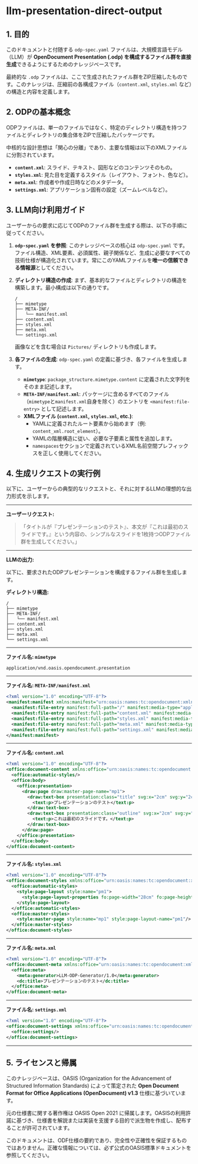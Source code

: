 # llm-presentation-direct-output

## 1\. 目的

このドキュメントと付随する `odp-spec.yaml` ファイルは、大規模言語モデル（LLM）が **OpenDocument Presentation (.odp) を構成するファイル群を直接生成**できるようにするためのナレッジベースです。

最終的な `.odp` ファイルは、ここで生成されたファイル群をZIP圧縮したものです。このナレッジは、圧縮前の各構成ファイル（`content.xml`, `styles.xml` など）の構造と内容を定義します。

## 2\. ODPの基本概念

ODPファイルは、単一のファイルではなく、特定のディレクトリ構造を持つファイルとディレクトリの集合体をZIPで圧縮したパッケージです。

中核的な設計思想は「関心の分離」であり、主要な情報は以下のXMLファイルに分割されています。

  - **`content.xml`**: スライド、テキスト、図形などのコンテンツそのもの。
  - **`styles.xml`**: 見た目を定義するスタイル（レイアウト、フォント、色など）。
  - **`meta.xml`**: 作成者や作成日時などのメタデータ。
  - **`settings.xml`**: アプリケーション固有の設定（ズームレベルなど）。

## 3\. LLM向け利用ガイド

ユーザーからの要求に応じてODPのファイル群を生成する際は、以下の手順に従ってください。

1.  **`odp-spec.yaml` を参照**: このナレッジベースの核心は `odp-spec.yaml` です。ファイル構造、XML要素、必須属性、親子関係など、生成に必要なすべての技術仕様が構造化されています。常にこのYAMLファイルを**唯一の信頼できる情報源**としてください。

2.  **ディレクトリ構造の作成**: まず、基本的なファイルとディレクトリの構造を構築します。最小構成は以下の通りです。

    ```
    /
    ├── mimetype
    ├── META-INF/
    │   └── manifest.xml
    ├── content.xml
    ├── styles.xml
    ├── meta.xml
    └── settings.xml
    ```

    画像などを含む場合は `Pictures/` ディレクトリも作成します。

3.  **各ファイルの生成**: `odp-spec.yaml` の定義に基づき、各ファイルを生成します。

      - **`mimetype`**: `package_structure.mimetype.content` に定義された文字列をそのまま記述します。
      - **`META-INF/manifest.xml`**: パッケージに含めるすべてのファイル（`mimetype`と`manifest.xml`自身を除く）のエントリを `<manifest:file-entry>` として記述します。
      - **XMLファイル (`content.xml`, `styles.xml`, etc.)**:
          - YAMLに定義されたルート要素から始めます（例: `content_xml.root_element`）。
          - YAMLの階層構造に従い、必要な子要素と属性を追加します。
          - `namespaces`セクションで定義されているXML名前空間プレフィックスを正しく使用してください。

## 4\. 生成リクエストの実行例

以下に、ユーザーからの典型的なリクエストと、それに対するLLMの理想的な出力形式を示します。

-----

**ユーザーリクエスト:**

> 「タイトルが『プレゼンテーションのテスト』、本文が『これは最初のスライドです。』という内容の、シンプルなスライドを1枚持つODPファイル群を生成してください。」

-----

**LLMの出力:**

以下に、要求されたODPプレゼンテーションを構成するファイル群を生成します。

**ディレクトリ構造:**

```
/
├── mimetype
├── META-INF/
│   └── manifest.xml
├── content.xml
├── styles.xml
├── meta.xml
└── settings.xml
```

-----

**ファイル名: `mimetype`**

```
application/vnd.oasis.opendocument.presentation
```

-----

**ファイル名: `META-INF/manifest.xml`**

```xml
<?xml version="1.0" encoding="UTF-8"?>
<manifest:manifest xmlns:manifest="urn:oasis:names:tc:opendocument:xmlns:manifest:1.0">
  <manifest:file-entry manifest:full-path="/" manifest:media-type="application/vnd.oasis.opendocument.presentation"/>
  <manifest:file-entry manifest:full-path="content.xml" manifest:media-type="text/xml"/>
  <manifest:file-entry manifest:full-path="styles.xml" manifest:media-type="text/xml"/>
  <manifest:file-entry manifest:full-path="meta.xml" manifest:media-type="text/xml"/>
  <manifest:file-entry manifest:full-path="settings.xml" manifest:media-type="text/xml"/>
</manifest:manifest>
```

-----

**ファイル名: `content.xml`**

```xml
<?xml version="1.0" encoding="UTF-8"?>
<office:document-content xmlns:office="urn:oasis:names:tc:opendocument:xmlns:office:1.0" xmlns:draw="urn:oasis:names:tc:opendocument:xmlns:drawing:1.0" xmlns:presentation="urn:oasis:names:tc:opendocument:xmlns:presentation:1.0" xmlns:text="urn:oasis:names:tc:opendocument:xmlns:text:1.0" xmlns:svg="urn:oasis:names:tc:opendocument:xmlns:svg-compatible:1.0">
  <office:automatic-styles/>
  <office:body>
    <office:presentation>
      <draw:page draw:master-page-name="mp1">
        <draw:text-box presentation:class="title" svg:x="2cm" svg:y="2cm" svg:width="24cm" svg:height="4cm">
          <text:p>プレゼンテーションのテスト</text:p>
        </draw:text-box>
        <draw:text-box presentation:class="outline" svg:x="2cm" svg:y="7cm" svg:width="24cm" svg:height="12cm">
          <text:p>これは最初のスライドです。</text:p>
        </draw:text-box>
      </draw:page>
    </office:presentation>
  </office:body>
</office:document-content>
```

-----

**ファイル名: `styles.xml`**

```xml
<?xml version="1.0" encoding="UTF-8"?>
<office:document-styles xmlns:office="urn:oasis:names:tc:opendocument:xmlns:office:1.0" xmlns:style="urn:oasis:names:tc:opendocument:xmlns:style:1.0" xmlns:fo="urn:oasis:names:tc:opendocument:xmlns:xsl-fo-compatible:1.0">
  <office:automatic-styles>
    <style:page-layout style:name="pm1">
      <style:page-layout-properties fo:page-width="28cm" fo:page-height="21cm" style:print-orientation="landscape"/>
    </style:page-layout>
  </office:automatic-styles>
  <office:master-styles>
    <style:master-page style:name="mp1" style:page-layout-name="pm1"/>
  </office:master-styles>
</office:document-styles>
```

-----

**ファイル名: `meta.xml`**

```xml
<?xml version="1.0" encoding="UTF-8"?>
<office:document-meta xmlns:office="urn:oasis:names:tc:opendocument:xmlns:office:1.0" xmlns:meta="urn:oasis:names:tc:opendocument:xmlns:meta:1.0" xmlns:dc="http://purl.org/dc/elements/1.1/">
  <office:meta>
    <meta:generator>LLM-ODP-Generator/1.0</meta:generator>
    <dc:title>プレゼンテーションのテスト</dc:title>
  </office:meta>
</office:document-meta>
```

-----

**ファイル名: `settings.xml`**

```xml
<?xml version="1.0" encoding="UTF-8"?>
<office:document-settings xmlns:office="urn:oasis:names:tc:opendocument:xmlns:office:1.0" xmlns:config="urn:oasis:names:tc:opendocument:xmlns:config:1.0">
  <office:settings/>
</office:document-settings>
```

-----

## 5\. ライセンスと帰属

このナレッジベースは、OASIS (Organization for the Advancement of Structured Information Standards) によって策定された **Open Document Format for Office Applications (OpenDocument) v1.3** 仕様に基づいています。

元の仕様書に関する著作権は OASIS Open 2021 に帰属します。OASISの利用許諾に基づき、仕様書を解説または実装を支援する目的で派生物を作成し、配布することが許可されています。

このドキュメントは、ODF仕様の要約であり、完全性や正確性を保証するものではありません。正確な情報については、必ず公式のOASIS標準ドキュメントを参照してください。
